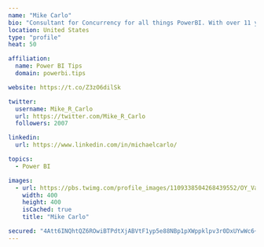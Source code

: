 ```yaml
---
name: "Mike Carlo"
bio: "Consultant for Concurrency for all things PowerBI. With over 11 years of data experience I'm making waves by deploying PowerBI into local Milwaukee Companies."
location: United States
type: "profile"
heat: 50

affiliation:
  name: Power BI Tips
  domain: powerbi.tips

website: https://t.co/Z3zO6dilSk

twitter:
  username: Mike_R_Carlo
  url: https://twitter.com/Mike_R_Carlo
  followers: 2007

linkedin:
  url: https://www.linkedin.com/in/michaelcarlo/

topics:
  - Power BI

images:
  - url: https://pbs.twimg.com/profile_images/1109338504268439552/OY_Va867_400x400.jpg
    width: 400
    height: 400
    isCached: true
    title: "Mike Carlo"

secured: "4Att6INQhtQZ6ROwiBTPdtXjABVtF1yp5e88NBp1pXWppklpv3r0DxUYwWc6+pJ6ta+g7HHbgsUHgrX/Kc3xYusRQoWUba96hpPmdlIg38T+3JNVsH5rugWcSxrJqvEid1QyVR5uQia2YXraWUGp1m6EuU/AIf7ioNKjSf6/BOQDlGBvZ3PFDnfO5arTHx6Ha543esIIKUXIxS5qGUZmXIuAsIo/s8XKtWjsfN9v51B1TEXvumYymT+A5vyzSPRfrI0XMzynhr0GL38i3jgqRhP4erxRP4LMiZ0JJExCXsv7ndYg6nrsU+jbugJ+NXCJjdeb0bvB5f9AiSb6JhziyCybPQYtZw+Cc7tHXqWIaOEdNQn1+ZFawDpmmn3a03VBNTcQG3l8yktXcQqCtxjr8Et9c8vhCynUvzHpJ0UfS1Y=;xsreVRvP3q4Oxg4DeqtSOg=="
---
```


